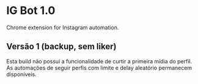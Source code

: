 # IG Bot 1.0

Chrome extension for Instagram automation.

## Versão 1 (backup, sem liker)

Esta build não possui a funcionalidade de curtir a primeira mídia do perfil. As automações de seguir perfis com limite e delay aleatório permanecem disponíveis.

